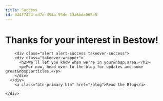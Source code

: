 ```yaml
---
title: Success
id: 044f7424-cd7c-454a-95de-13a6bdc063c5
---
```

<div class="row">
	<div class="col-md-12">
    	<h1 class="thanks">Thanks for your interest in&nbsp;Bestow!</h1>
    </div>
	<div class="col-md-8 col-md-offset-2">

		<div class="alert alert-success takeover-success">
        <div class="takeover-wrapper">    
          <h2>We'll let you know when we're in your&nbsp;area.</h2>
          <p>For now, head over to the blog for updates and some great&nbsp;articles.</p>
        </div>
      </div>
        <a class="btn-primary btn" href="/blog">Read the Blog</a>

    </div>
</div>